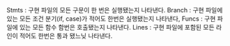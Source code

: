 Stmts : 구현 파일의 모든 구문이 한 번은 실행됐는지 나타낸다.
Branch : 구현 파일에 있는 모든 조건 분기(if, case)가 적어도 한번은 실행됐는지 나타낸다,
Funcs : 구현 파일에 있는 모든 함수 함번은 호출됐는지 나타낸다.
Lines : 구현 파일에 포함된 모든 라인이 적어도 한번은 통과 됐느닞 나타낸다.
